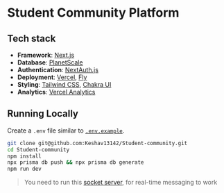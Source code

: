 # Student Community Platform

## Tech stack

- **Framework**: [Next.js](https://nextjs.org/)
- **Database**: [PlanetScale](https://planetscale.com)
- **Authentication**: [NextAuth.js](https://next-auth.js.org)
- **Deployment**: [Vercel](https://vercel.com), [Fly](https://fly.io)
- **Styling**: [Tailwind CSS](https://tailwindcss.com), [Chakra UI](https://chakra-ui.com)
- **Analytics**: [Vercel Analytics](https://vercel.com/analytics)

## Running Locally

Create a `.env` file similar to [`.env.example`](https://github.com/Keshav13142/Student-community/blob/main/.env.example).

```bash
git clone git@github.com:Keshav13142/Student-community.git
cd Student-community
npm install
npx prisma db push && npx prisma db generate
npm run dev
```

> You need to run this [socket server](https://github.com/Keshav13142/student_comm_socket_server), for real-time messaging to work
